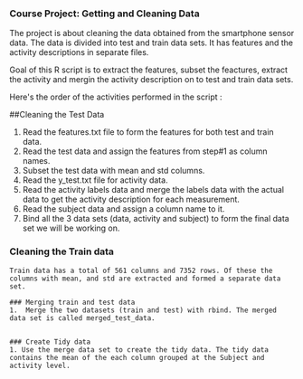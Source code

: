 ### Course Project: Getting and Cleaning Data

The project is about cleaning the data obtained from the smartphone sensor data. The data is divided into test and train data sets. It has features and the activity descriptions in separate files.

Goal of this R script is to extract the features, subset the feactures, extract the activity and mergin the activity description on to test and train data sets. 

Here's the order of the activities performed in the script :

##Cleaning the Test Data

1.  Read the features.txt file to form the features for both test and train data.
2.  Read the test data and assign the features from step#1 as column names.
3.  Subset the test data with mean and std columns. 
4. 	Read the y_test.txt file for activity data.
5.  Read the activity labels data  and merge the labels data with the actual data to get the activity description for each measurement.
6. 	Read the subject data and assign a column name to it.
7.  Bind all the 3 data sets (data, activity and subject) to form the final data set we will be working on.



### Cleaning the Train data
	Train data has a total of 561 columns and 7352 rows. Of these the columns with mean, and std are extracted and formed a separate data set.
	
	### Merging train and test data
	1.	Merge the two datasets (train and test) with rbind. The merged data set is called merged_test_data.
	
	
	### Create Tidy data
	1. Use the merge data set to create the tidy data. The tidy data contains the mean of the each column grouped at the Subject and activity level. 